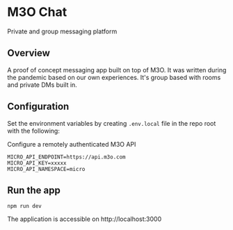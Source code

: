 # M3O Chat

Private and group messaging platform

## Overview

A proof of concept messaging app built on top of M3O.
It was written during the pandemic based on our own experiences. 
It's group based with rooms and private DMs built in.

## Configuration

Set the environment variables by creating `.env.local` file in the repo root with the following:

Configure a remotely authenticated M3O API

```
MICRO_API_ENDPOINT=https://api.m3o.com
MICRO_API_KEY=xxxxx
MICRO_API_NAMESPACE=micro
```

## Run the app

```
npm run dev
```

The application is accessible on http://localhost:3000

